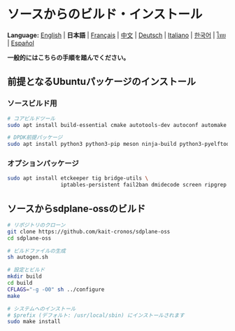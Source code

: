# ソースからのビルド・インストール

**Language:** [English](../en/build-install-source.md) | **日本語** | [Français](../fr/build-install-source.md) | [中文](../zh/build-install-source.md) | [Deutsch](../de/build-install-source.md) | [Italiano](../it/build-install-source.md) | [한국어](../ko/build-install-source.md) | [ไทย](../th/build-install-source.md) | [Español](../es/build-install-source.md)

**一般的にはこちらの手順を踏んでください。**

## 前提となるUbuntuパッケージのインストール

### ソースビルド用
```bash
# コアビルドツール
sudo apt install build-essential cmake autotools-dev autoconf automake libtool pkg-config

# DPDK前提パッケージ
sudo apt install python3 python3-pip meson ninja-build python3-pyelftools libnuma-dev pkgconf
```

### オプションパッケージ
```bash
sudo apt install etckeeper tig bridge-utils \
                 iptables-persistent fail2ban dmidecode screen ripgrep
```

## ソースからsdplane-ossのビルド

```bash
# リポジトリのクローン
git clone https://github.com/kait-cronos/sdplane-oss
cd sdplane-oss

# ビルドファイルの生成
sh autogen.sh

# 設定とビルド
mkdir build
cd build
CFLAGS="-g -O0" sh ../configure
make

# システムへのインストール
# $prefix (デフォルト: /usr/local/sbin) にインストールされます
sudo make install
```
